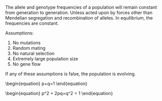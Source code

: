 The allele and genotype frequencies of a population will remain constant from generation to generation. Unless acted upon by forces other than Mendelian segregation and recombination of alleles. In equilibrium, the frequencies are constant.

Assumptions:

1. No mutations
2. Random mating
3. No natural selection
4. Extremely large population size
5. No gene flow

If any of these assumptions is false, the population is evolving.

\begin{equation}
p+q=1
\end{equation}

\begin{equation}
p^2 + 2pq+q^2 = 1
\end{equation}